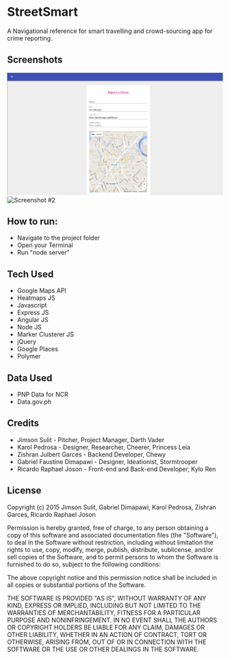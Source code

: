 # StreetSmart
A Navigational reference for smart travelling and crowd-sourcing app for crime reporting.

## Screenshots
![Screenshot #1](https://raw.githubusercontent.com/memerr/Street-Smart/master/screenshots/Screenshot%231.png)
![Screenshot #2](https://github.com/memerr/Street-Smart/blob/master/screenshots/Screenshot%232.png?raw=true)

## How to run:
* Navigate to the project folder
* Open your Terminal
* Run "node server"

## Tech Used
* Google Maps API
* Heatmaps JS
* Javascript
* Express JS
* Angular JS
* Node JS
* Marker Clusterer JS
* jQuery
* Google Places
* Polymer

## Data Used
* PNP Data for NCR
* Data.gov.ph

## Credits

* Jimson Sulit - Pitcher, Project Manager, Darth Vader
* Karol Pedrosa - Designer, Researcher, Cheerer, Princess Leia
* Zishran Julbert Garces - Backend Developer, Chewy
* Gabriel Faustine Dimapawi - Designer, Ideationist, Stormtrooper
* Ricardo Raphael Joson - Front-end and Back-end Developer, Kylo Ren

## License
Copyright (c) 2015 Jimson Sulit, Gabriel Dimapawi, Karol Pedrosa, Zishran Garces, Ricardo Raphael Joson



Permission is hereby granted, free of charge, to any person obtaining a copy
of this software and associated documentation files (the "Software"), to deal
in the Software without restriction, including without limitation the rights
to use, copy, modify, merge, publish, distribute, sublicense, and/or sell
copies of the Software, and to permit persons to whom the Software is
furnished to do so, subject to the following conditions:



The above copyright notice and this permission notice shall be included in
all copies or substantial portions of the Software.



THE SOFTWARE IS PROVIDED "AS IS", WITHOUT WARRANTY OF ANY KIND, EXPRESS OR
IMPLIED, INCLUDING BUT NOT LIMITED TO THE WARRANTIES OF MERCHANTABILITY,
FITNESS FOR A PARTICULAR PURPOSE AND NONINFRINGEMENT.  IN NO EVENT SHALL THE
AUTHORS OR COPYRIGHT HOLDERS BE LIABLE FOR ANY CLAIM, DAMAGES OR OTHER
LIABILITY, WHETHER IN AN ACTION OF CONTRACT, TORT OR OTHERWISE, ARISING FROM,
OUT OF OR IN CONNECTION WITH THE SOFTWARE OR THE USE OR OTHER DEALINGS IN
THE SOFTWARE.

